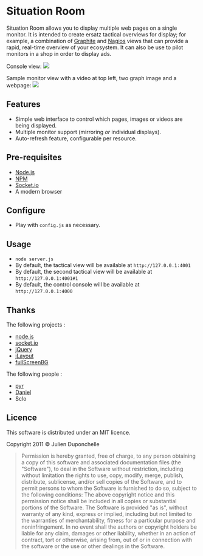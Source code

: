 # Situation Room

Situation Room allows you to display multiple web pages on a single monitor.
It is intended to create ersatz tactical overviews for display; for example, a combination of [Graphite](http://graphite.wikidot.com/) and [Nagios](http://www.nagios.org/) views that can provide a rapid, real-time overview of your ecosystem.
It can also be use to pilot monitors in a shop in order to display ads.

Console view:
<img src="http://github.com/noplay/situation-room/blob/master/images/console.png?raw=true"/>

Sample monitor view with a video at top left, two graph image and a webpage:
<img src="http://github.com/noplay/situation-room/blob/master/images/monitor.png?raw=true"/>

## Features

* Simple web interface to control which pages, images or videos are being displayed.
* Multiple monitor support (mirroring _or_ individual displays).
* Auto-refresh feature, configurable per resource.

## Pre-requisites

* [Node.js](http://nodejs.org/)
* [NPM](http://npmjs.org/)
* [Socket.io](http://socket.io/)
* A modern browser

## Configure

* Play with `config.js` as necessary.

## Usage

* `node server.js`
* By default, the tactical view will be available at `http://127.0.0.1:4001`
* By default, the second tactical view will be available at `http://127.0.0.1:4001#1`
* By default, the control console will be available at `http://127.0.0.1:4000`

## Thanks

The following projects :

* [node.js](http://nodejs.org)
* [socket.io](http://socket.io)
* [jQuery](http://www.jquery.org)
* [jLayout](http://www.bramstein.com/projects/jlayout/)
* [fullScreenBG](http://github.com/conzett/jquery.fullScreenBG)

The following people :

* [pyr](http://github.com/pyr/)
* [Daniel](http://github.com/phrawzty/)
* Sclo

## Licence

This software is distributed under an MIT licence.

Copyright 2011 © Julien Duponchelle

> Permission is hereby granted, free of charge, to any person obtaining a copy of this software
> and associated documentation files (the "Software"), to deal in the Software without
> restriction, including without limitation the rights to use, copy, modify, merge, publish,
> distribute, sublicense, and/or sell copies of the Software, and to permit persons to whom the
> Software is furnished to do so, subject to the following conditions:
> The above copyright notice and this permission notice shall be included in all copies or
> substantial portions of the Software.
> The Software is provided "as is", without warranty of any kind, express or implied, including
> but not limited to the warranties of merchantability, fitness for a particular purpose and
> noninfringement. In no event shall the authors or copyright holders be liable for any claim,
> damages or other liability, whether in an action of contract, tort or otherwise, arising from,
> out of or in connection with the software or the use or other dealings in the Software.
